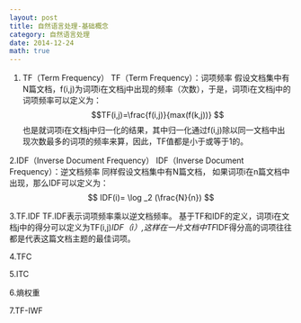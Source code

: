 ```yaml
---
layout: post
title: 自然语言处理-基础概念
category: 自然语言处理
date: 2014-12-24
math: true
---
```


<!-- more -->

1. TF（Term Frequency）
    TF（Term Frequency）：词项频率
    假设文档集中有N篇文档，f(i,j)为词项i在文档j中出现的频率（次数），于是，词项i在文档j中的词项频率可以定义为：
    $$TF(i,j)=\frac{f(i,j)}{max(f(k,j))} $$     也是就词项i在文档j中归一化的结果，其中归一化通过f(i,j)除以同一文档中出现次数最多的词项的频率来算，因此，TF值都是小于或等于1的。

2.IDF（Inverse Document Frequency）
    IDF（Inverse Document Frequency）：逆文档频率
    同样假设文档集中有N篇文档， 如果词项i在n篇文档中出现，那么IDF可以定义为：
   $$ IDF(i)= \log _2 (\frac{N}{n}) $$

3.TF.IDF
    TF.IDF表示词项频率乘以逆文档频率。
    基于TF和IDF的定义，词项i在文档j中的得分可以定义为TF(i,j)*IDF（i）,这样在一片文档中TF*IDF得分高的词项往往都是代表这篇文档主题的最佳词项。

4.TFC

5.ITC

6.熵权重

7.TF-IWF











